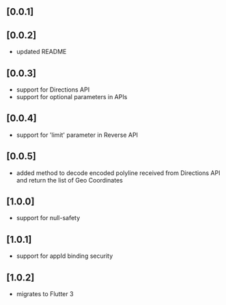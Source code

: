 ## [0.0.1]
## [0.0.2]
* updated README
## [0.0.3]
* support for Directions API
* support for optional parameters in APIs
## [0.0.4]
* support for 'limit' parameter in Reverse API
## [0.0.5]
* added method to decode encoded polyline received from Directions API and return the list of Geo Coordinates
## [1.0.0]
* support for null-safety
## [1.0.1]
* support for appId binding security
## [1.0.2]
* migrates to Flutter 3